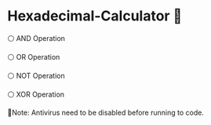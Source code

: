# Hexadecimal-Calculator 🧮

:white_circle: AND Operation

:white_circle: OR Operation

:white_circle: NOT Operation

:white_circle: XOR Operation

:red_circle:Note: Antivirus need to be disabled before running to code.
